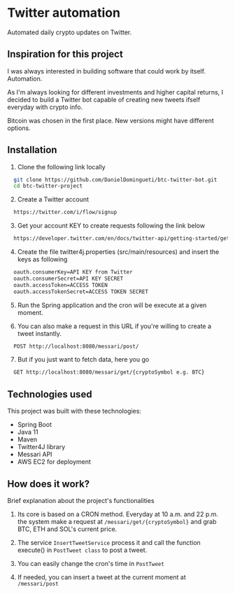 
# Twitter automation

Automated daily crypto updates on Twitter. 

## Inspiration for this project

I was always interested in building software that could work by itself. Automation.

As I'm always looking for different investments and higher capital returns, 
I decided to build a Twitter bot capable of creating new tweets
ifself everyday with crypto info.

Bitcoin was chosen in the first place. 
New versions might have different options.
## Installation

1. Clone the following link locally

```bash
  git clone https://github.com/DanielDomingueti/btc-twitter-bot.git
  cd btc-twitter-project
```
2. Create a Twitter account

```bash
  https://twitter.com/i/flow/signup
```

3. Get your account KEY to create requests following the link below
```bash
  https://developer.twitter.com/en/docs/twitter-api/getting-started/getting-access-to-the-twitter-api
```

4. Create the file twitter4j.properties (src/main/resources) and insert the keys as following
```bash
  oauth.consumerKey=API KEY from Twitter
  oauth.consumerSecret=API KEY SECRET
  oauth.accessToken=ACCESS TOKEN
  oauth.accessTokenSecret=ACCESS TOKEN SECRET
```

5. Run the Spring application and the cron will be execute at a given moment.

6. You can also make a request in this URL if you're willing to create a tweet instantly.
```bash
  POST http://localhost:8080/messari/post/
```
7. But if you just want to fetch data, here you go
```bash
  GET http://localhost:8080/messari/get/{cryptoSymbol e.g. BTC}
```

## Technologies used

This project was built with these technologies:

- Spring Boot
- Java 11
- Maven
- Twitter4J library
- Messari API
- AWS EC2 for deployment


## How does it work?

Brief explanation about the project's functionalities

1. Its core is based on a CRON method. Everyday at 10 a.m. and 22 p.m. 
the system make a request at ```/messari/get/{cryptoSymbol}``` and grab BTC, ETH and SOL's current price.

2. The service ```InsertTweetService``` process it and call the function execute() 
in ```PostTweet class``` to post a tweet.

3. You can easily change the cron's time in ```PostTweet```

4. If needed, you can insert a tweet at the current moment at ```/messari/post```

